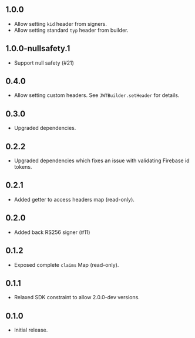 ## 1.0.0

- Allow setting `kid` header from signers.
- Allow setting standard `typ` header from builder.

## 1.0.0-nullsafety.1

- Support null safety (#21)

## 0.4.0

- Allow setting custom headers. See `JWTBuilder.setHeader` for details.

## 0.3.0

- Upgraded dependencies.

## 0.2.2

- Upgraded dependencies which fixes an issue with validating Firebase id tokens.

## 0.2.1

- Added getter to access headers map (read-only).

## 0.2.0

- Added back RS256 signer (#11)

## 0.1.2

- Exposed complete `claims` Map (read-only).

## 0.1.1

- Relaxed SDK constraint to allow 2.0.0-dev versions.

## 0.1.0

- Initial release.
